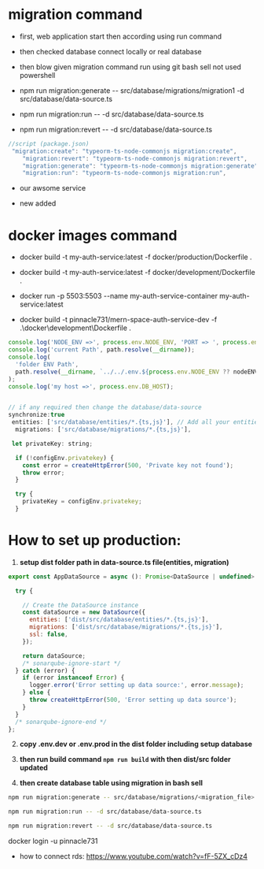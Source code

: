 # migration command

- first, web application start then according using run command

- then checked database connect locally or real database

- then blow given migration command run using git bash sell not used powershell

- npm run migration:generate -- src/database/migrations/migration1 -d src/database/data-source.ts

- npm run migration:run -- -d src/database/data-source.ts

- npm run migration:revert -- -d src/database/data-source.ts

```javascript
//script (package.json)
 "migration:create": "typeorm-ts-node-commonjs migration:create",
    "migration:revert": "typeorm-ts-node-commonjs migration:revert",
    "migration:generate": "typeorm-ts-node-commonjs migration:generate",
    "migration:run": "typeorm-ts-node-commonjs migration:run",
```

- our awsome service

- new added

# docker images command

- docker build -t my-auth-service:latest -f docker/production/Dockerfile .
- docker build -t my-auth-service:latest -f docker/development/Dockerfile .

- docker run -p 5503:5503 --name my-auth-service-container my-auth-service:latest

- docker build -t pinnacle731/mern-space-auth-service-dev -f .\docker\development\Dockerfile .

```javascript
console.log('NODE_ENV =>', process.env.NODE_ENV, 'PORT => ', process.env.PORT);
console.log('current Path', path.resolve(__dirname));
console.log(
  'folder ENV Path',
  path.resolve(__dirname, `../../.env.${process.env.NODE_ENV ?? nodeENV}`),
);
console.log('my host =>', process.env.DB_HOST);


// if any required then change the database/data-source
synchronize:true
 entities: ['src/database/entities/*.{ts,js}'], // Add all your entities here
  migrations: ['src/database/migrations/*.{ts,js}'],
```

```javascript
 let privateKey: string;

  if (!configEnv.privatekey) {
    const error = createHttpError(500, 'Private key not found');
    throw error;
  }

  try {
    privateKey = configEnv.privatekey;
  }
```

# How to set up production:

1. **setup dist folder path in data-source.ts file(entities, migration)**

```js
export const AppDataSource = async (): Promise<DataSource | undefined> => {

  try {

    // Create the DataSource instance
    const dataSource = new DataSource({
      entities: ['dist/src/database/entities/*.{ts,js}'],
      migrations: ['dist/src/database/migrations/*.{ts,js}'],
      ssl: false,
    });

    return dataSource;
    /* sonarqube-ignore-start */
  } catch (error) {
    if (error instanceof Error) {
      logger.error('Error setting up data source:', error.message);
    } else {
      throw createHttpError(500, 'Error setting up data source');
    }
  }
  /* sonarqube-ignore-end */
};
```

2. **copy .env.dev or .env.prod in the dist folder including setup database**

3. **then run build command `npm run build` with then dist/src folder updated**

4. **then create database table using migration in bash sell**

```bash
npm run migration:generate -- src/database/migrations/<migration_file> -d src/database/data-source.ts

npm run migration:run -- -d src/database/data-source.ts

npm run migration:revert -- -d src/database/data-source.ts
```

docker login -u pinnacle731

- how to connect rds: https://www.youtube.com/watch?v=fF-5ZX_cDz4
